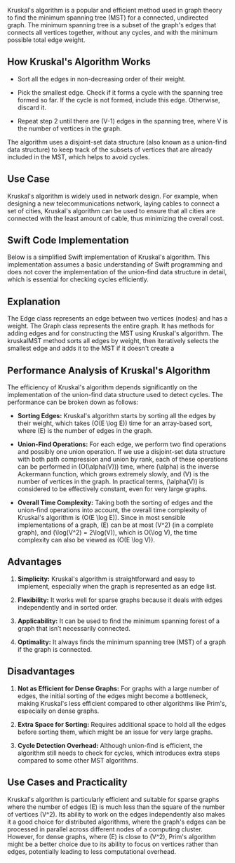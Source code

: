 Kruskal's algorithm is a popular and efficient method used in graph theory to find the minimum spanning tree (MST) for a connected, undirected graph. The minimum spanning tree is a subset of the graph's edges that connects all vertices together, without any cycles, and with the minimum possible total edge weight.

## How Kruskal's Algorithm Works

- Sort all the edges in non-decreasing order of their weight.

- Pick the smallest edge. Check if it forms a cycle with the spanning tree formed so far. If the cycle is not formed, include this edge. Otherwise, discard it.

- Repeat step 2 until there are (V-1) edges in the spanning tree, where V is the number of vertices in the graph.

The algorithm uses a disjoint-set data structure (also known as a union-find data structure) to keep track of the subsets of vertices that are already included in the MST, which helps to avoid cycles.

## Use Case

Kruskal's algorithm is widely used in network design. For example, when designing a new telecommunications network, laying cables to connect a set of cities, Kruskal's algorithm can be used to ensure that all cities are connected with the least amount of cable, thus minimizing the overall cost.

## Swift Code Implementation

Below is a simplified Swift implementation of Kruskal's algorithm. This implementation assumes a basic understanding of Swift programming and does not cover the implementation of the union-find data structure in detail, which is essential for checking cycles efficiently.

## Explanation

The Edge class represents an edge between two vertices (nodes) and has a weight.
The Graph class represents the entire graph. It has methods for adding edges and for constructing the MST using Kruskal's algorithm.
The kruskalMST method sorts all edges by weight, then iteratively selects the smallest edge and adds it to the MST if it doesn't create a

## Performance Analysis of Kruskal's Algorithm

The efficiency of Kruskal's algorithm depends significantly on the implementation of the union-find data structure used to detect cycles. The performance can be broken down as follows:

- **Sorting Edges:** Kruskal's algorithm starts by sorting all the edges by their weight, which takes \(O(E \log E)\) time for an array-based sort, where \(E\) is the number of edges in the graph.

- **Union-Find Operations:** For each edge, we perform two find operations and possibly one union operation. If we use a disjoint-set data structure with both path compression and union by rank, each of these operations can be performed in \(O(\alpha(V))\) time, where \(\alpha\) is the inverse Ackermann function, which grows extremely slowly, and \(V\) is the number of vertices in the graph. In practical terms, \(\alpha(V)\) is considered to be effectively constant, even for very large graphs.

- **Overall Time Complexity:** Taking both the sorting of edges and the union-find operations into account, the overall time complexity of Kruskal's algorithm is \(O(E \log E)\). Since in most sensible implementations of a graph, \(E\) can be at most \(V^2\) (in a complete graph), and \(\log(V^2) = 2\log(V)\), which is O(\log V), the time complexity can also be viewed as \(O(E \log V)\).

## Advantages

1. **Simplicity:** Kruskal's algorithm is straightforward and easy to implement, especially when the graph is represented as an edge list.

2. **Flexibility:** It works well for sparse graphs because it deals with edges independently and in sorted order.

3. **Applicability:** It can be used to find the minimum spanning forest of a graph that isn’t necessarily connected.

4. **Optimality:** It always finds the minimum spanning tree (MST) of a graph if the graph is connected.

## Disadvantages

1. **Not as Efficient for Dense Graphs:** For graphs with a large number of edges, the initial sorting of the edges might become a bottleneck, making Kruskal's less efficient compared to other algorithms like Prim's, especially on dense graphs.

2. **Extra Space for Sorting:** Requires additional space to hold all the edges before sorting them, which might be an issue for very large graphs.

3. **Cycle Detection Overhead:** Although union-find is efficient, the algorithm still needs to check for cycles, which introduces extra steps compared to some other MST algorithms.

## Use Cases and Practicality

Kruskal's algorithm is particularly efficient and suitable for sparse graphs where the number of edges \(E\) is much less than the square of the number of vertices \(V^2\). Its ability to work on the edges independently also makes it a good choice for distributed algorithms, where the graph's edges can be processed in parallel across different nodes of a computing cluster. However, for dense graphs, where \(E\) is close to \(V^2\), Prim's algorithm might be a better choice due to its ability to focus on vertices rather than edges, potentially leading to less computational overhead.
